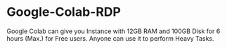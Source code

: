 # Google-Colab-RDP
Google Colab can give you Instance with 12GB RAM and 100GB Disk for 6 hours (Max.) for Free users. Anyone can use it to perform Heavy Tasks.

